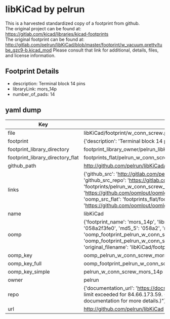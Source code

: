 # libKiCad by pelrun  
This is a harvested standardized copy of a footprint from github.  
The original project can be found at:  
https://gitlab.com/kicad/libraries/kicad-footprints  
The original footprint can be found at:
http://gitlab.com/pelrun/libKiCad/blob/master/footprint/w_vacuum.pretty/tube_gzc9-b.kicad_mod
Please consult that link for additional, details, files, and license information.  
## Footprint Details
* description: Terminal block 14 pins  
* libraryLink: mors_14p  
* number_of_pads: 14  
## yaml dump  
| Key | Value |  
| --- | --- |  
| file | libKiCad/footprint/w_conn_screw.pretty/mors_14p.kicad_mod |  
| footprint | {'description': 'Terminal block 14 pins', 'libraryLink': 'mors_14p', 'number_of_pads': 14} |  
| footprint_library_directory | footprint_library_owner/pelrun_libKiCad |  
| footprint_library_directory_flat | footprints_flat/pelrun_w_conn_screw_mors_14p/working |  
| github_path | http://github.com/pelrun/libKiCad/blob/master/footprint/w_conn_screw.pretty/mors_14p.kicad_mod |  
| links | {'github_src': 'http://gitlab.com/pelrun/libKiCad/blob/master/footprint/w_vacuum.pretty/tube_gzc9-b.kicad_mod', 'github_src_repo': 'https://gitlab.com/kicad/libraries/kicad-footprints', 'oomp_bot': 'footprints/pelrun_w_conn_screw_mors_14p/working', 'oomp_bot_github': 'https://github.com/oomlout/oomlout_oomp_footprint_bot/tree/main/footprints/pelrun_w_conn_screw_mors_14p/working', 'oomp_src_flat': 'footprints_flat/footprints_flat/pelrun_w_conn_screw_mors_14p/working', 'oomp_src_flat_github': 'https://github.com/oomlout/oomlout_oomp_footprint_src/tree/main/footprints_flat/pelrun_w_conn_screw_mors_14p/working'} |  
| name | libKiCad |  
| oomp | {'footprint_name': 'mors_14p', 'library_name': 'w_conn_screw', 'md5': '058a2f3fe0b65bc728139d0aa159db6c', 'md5_10': '058a2f3fe0', 'md5_5': '058a2', 'md5_6': '058a2f', 'oomp_key': 'oomp_pelrun_w_conn_screw_mors_14p', 'oomp_key_extra': 'oomp_footprint_pelrun_w_conn_screw_mors_14p', 'oomp_key_full': 'oomp_footprint_pelrun_w_conn_screw_mors_14p_058a2f', 'oomp_key_simple': 'pelrun_w_conn_screw_mors_14p', 'original_filename': 'libKiCad/footprint/w_conn_screw.pretty/mors_14p.kicad_mod', 'owner_name': 'pelrun'} |  
| oomp_key | oomp_pelrun_w_conn_screw_mors_14p |  
| oomp_key_full | oomp_footprint_pelrun_w_conn_screw_mors_14p |  
| oomp_key_simple | pelrun_w_conn_screw_mors_14p |  
| owner | pelrun |  
| repo | {'documentation_url': 'https://docs.github.com/rest/overview/resources-in-the-rest-api#rate-limiting', 'message': "API rate limit exceeded for 84.66.173.59. (But here's the good news: Authenticated requests get a higher rate limit. Check out the documentation for more details.)"} |  
| url | http://github.com/pelrun/libKiCad |  

